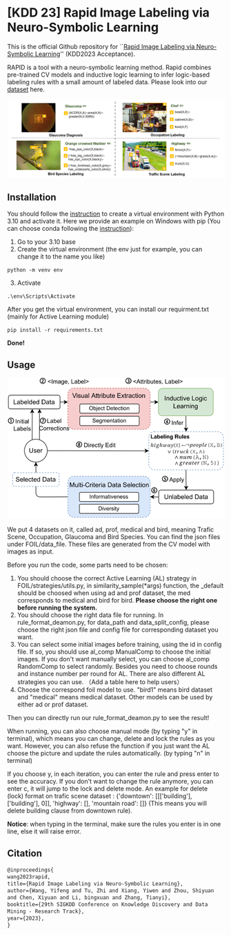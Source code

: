 # [KDD 23] Rapid Image Labeling via Neuro-Symbolic Learning
This is the official Github repository for ``[Rapid Image Labeling via Neuro-Symbolic Learning](https://arxiv.org/abs/2306.10490)'' (KDD2023 Acceptance). 

RAPID is a tool with a neuro-symbolic learning method. Rapid combines pre-trained CV models and inductive logic learning to infer logic-based labeling rules with a small amount of labeled data. Please look into our [dataset](https://drive.google.com/drive/folders/1gBw0Rn2MfhCbzPZxCVuIld-DmALN9bPA?usp=share_link) here.

![RAPID Overview](https://github.com/Neural-Symbolic-Image-Labeling/Rapid/blob/main/picture/teaser.png)


## Installation
You should follow the [instruction](https://docs.python.org/3/library/venv.html) to create a virtual environment with Python 3.10 and activate it. Here we provide an example on Windows with pip (You can choose conda following the [instruction](https://numdifftools.readthedocs.io/en/stable/how-to/create_virtual_env_with_conda.html)):
1. Go to your 3.10 base
2. Create the virtual environment (the env just for example, you can change it to the name you like)   
```
python -m venv env
```
3. Activate
```
.\env\Scripts\Activate
```
After you get the virtual environment, you can install our requirment.txt (mainly for Active Learning module)
```
pip install -r requirements.txt
```
**Done!**

## Usage
![Method Overview](https://github.com/Neural-Symbolic-Image-Labeling/Rapid/blob/main/picture/pipeline-1.png)

We put 4 datasets on it, called ad, prof, medical and bird, meaning Trafic Scene, Occupation, Glaucoma and Bird Species. You can find the json files under FOIL/data_file. These files are generated from the CV model with images as input.

Before you run the code, some parts need to be chosen:

1. You should choose the correct Active Learning (AL) strategy in FOIL/strategies/utils.py, in similarity_sample(*args) function, the _default should be choosed when using ad and prof dataset, the med corresponds to medical and bird for bird. **Please choose the right one before running the system.**
2. You should choose the right data file for running. In rule_format_deamon.py, for data_path and data_split_config, please choose the right json file and config file for corresponding dataset you want.
3. You can select some initial images before training, using the id in config file. If so, you should use al_comp ManualComp to choose the initial images. If you don't want manually select, you can choose al_comp RandomComp to select randomly. Besides you need to choose rounds and instance number per round for AL. There are also different AL strategies you can use. （Add a table here to help users）
4. Choose the correspond foil model to use. "bird1" means bird dataset and "medical" means medical dataset. Other models can be used by either ad or prof dataset.

Then you can directly run our rule_format_deamon.py to see the result!

When running, you can also choose manual mode (by typing "y" in terminal), which means you can change, delete and lock the rules as you want. However, you can also refuse the function if you just want the AL choose the picture and update the rules automatically. (by typing "n" in terminal)

If you choose y, in each iteration, you can enter the rule and press enter to see the accuracy. If you don't want to change the rule anymore, you can enter c, it will jump to the lock and delete mode. An example for delete (lock) format on trafic scene dataset : {'downtown': [[['building'], ['building'], 0]], 'highway': [], 'mountain road': []} (This means you will delete building clause from downtown rule).

**Notice**: when typing in the terminal, make sure the rules you enter is in one line, else it will raise error.


## Citation
```
@inproceedings{
wang2023rapid,
title={Rapid Image Labeling via Neuro-Symbolic Learning},
author={Wang, Yifeng and Tu, Zhi and Xiang, Yiwen and Zhou, Shiyuan and Chen, Xiyuan and Li, bingxuan and Zhang, Tianyi},
booktitle={29th SIGKDD Conference on Knowledge Discovery and Data Mining - Research Track},
year={2023},
}
```
